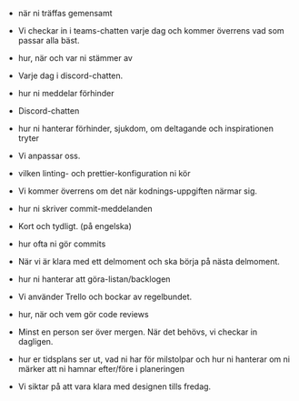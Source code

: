 * när ni träffas gemensamt
* Vi checkar in i teams-chatten varje dag och kommer överrens vad som passar alla bäst.

* hur, när och var ni stämmer av
* Varje dag i discord-chatten.

* hur ni meddelar förhinder
* Discord-chatten

* hur ni hanterar förhinder, sjukdom, om deltagande och inspirationen tryter
* Vi anpassar oss.

* vilken linting- och prettier-konfiguration ni kör
* Vi kommer överrens om det när kodnings-uppgiften närmar sig.

* hur ni skriver commit-meddelanden
* Kort och tydligt. (på engelska)

* hur ofta ni gör commits
* När vi är klara med ett delmoment och ska börja på nästa delmoment.

* hur ni hanterar att göra-listan/backlogen
* Vi använder Trello och bockar av regelbundet.

* hur, när och vem gör code reviews
* Minst en person ser över mergen. När det behövs, vi checkar in dagligen.

* hur er tidsplans ser ut, vad ni har för milstolpar och hur ni hanterar om ni märker att ni hamnar efter/före i planeringen
* Vi siktar på att vara klara med designen tills fredag.
